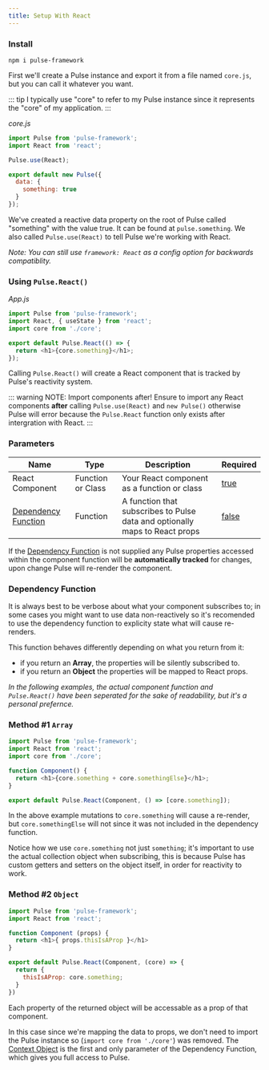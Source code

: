 ```yaml
---
title: Setup With React
---
```


### Install

```
npm i pulse-framework
```

First we'll create a Pulse instance and export it from a file named `core.js`, but you can call it whatever you want.

::: tip
I typically use "core" to refer to my Pulse instance since it represents the "core" of my application.
:::

_core.js_

```js
import Pulse from 'pulse-framework';
import React from 'react';

Pulse.use(React);

export default new Pulse({
  data: {
    something: true
  }
});
```

We've created a reactive data property on the root of Pulse called "something" with the value true. It can be found at `pulse.something`. We also called `Pulse.use(React)` to tell Pulse we're working with React.

_Note: You can still use `framework: React` as a config option for backwards compatiblity._

### Using `Pulse.React()`

_App.js_

```js
import Pulse from 'pulse-framework';
import React, { useState } from 'react';
import core from './core';

export default Pulse.React(() => {
  return <h1>{core.something}</h1>;
});
```

Calling `Pulse.React()` will create a React component that is tracked by Pulse's reactivity system.

::: warning NOTE: Import components after!
Ensure to import any React components **after** calling `Pulse.use(React)` and `new Pulse()` otherwise Pulse will error because the `Pulse.React` function only exists after intergration with React.
:::

### Parameters

| Name                                        | Type              | Description                                                                 | Required  |
| ------------------------------------------- | ----------------- | --------------------------------------------------------------------------- | --------- |
| React Component                             | Function or Class | Your React component as a function or class                                 | [true]()  |
| [Dependency Function](#dependency-function) | Function          | A function that subscribes to Pulse data and optionally maps to React props | [false]() |

If the [Dependency Function](#dependency-function) is not supplied any Pulse properties accessed within the component function will be **automatically tracked** for changes, upon change Pulse will re-render the component.

### Dependency Function

It is always best to be verbose about what your component subscribes to; in some cases you might want to use data non-reactively so it's recomended to use the dependency function to explicity state what will cause re-renders.

This function behaves differently depending on what you return from it:

- if you return an **Array**, the properties will be silently subscribed to.
- if you return an **Object** the properties will be mapped to React props.

_In the following examples, the actual component function and `Pulse.React()` have been seperated for the sake of readability, but it's a personal prefernce._

### Method #1 `Array`

```js
import Pulse from 'pulse-framework';
import React from 'react';
import core from './core';

function Component() {
  return <h1>{core.something + core.somethingElse}</h1>;
}

export default Pulse.React(Component, () => [core.something]);
```

In the above example mutations to `core.something` will cause a re-render, but `core.somethingElse` will not since it was not included in the dependency function.

Notice how we use `core.something` not just `something`; it's important to use the actual collection object when subscribing, this is because Pulse has custom getters and setters on the object itself, in order for reactivity to work.

### Method #2 `Object`

```js
import Pulse from 'pulse-framework';
import React from 'react';

function Component (props) {
  return <h1>{ props.thisIsAProp }</h1>
}

export default Pulse.React(Component, (core) => {
  return {
    thisIsAProp: core.something;
  }
})
```

Each property of the returned object will be accessable as a prop of that component.

In this case since we're mapping the data to props, we don't need to import the Pulse instance so (`import core from './core'`) was removed. The [Context Object](/v2/docs/context-object.html) is the first and only parameter of the Dependency Function, which gives you full access to Pulse.
